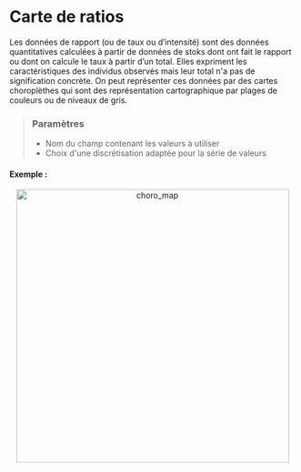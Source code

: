 # Carte de ratios

Les données de rapport (ou de taux ou d’intensité) sont des données quantitatives calculées à partir de données de stoks dont ont fait le rapport ou dont on calcule le taux à partir d’un total.
Elles expriment les caractéristiques des individus observés mais leur total n'a pas de signification concrète. 
On peut représenter ces données par des cartes choroplèthes qui sont des représentation cartographique par plages de couleurs ou de niveaux de gris. 

> ### Paramètres
> * Nom du champ contenant les valeurs à utiliser
> * Choix d'une discrétisation adaptée pour la série de valeurs

#### Exemple :

<p style="text-align: center;">
<img src="img/choropleth_map.png" alt="choro_map" style="width: 480px;"/>
</p>
